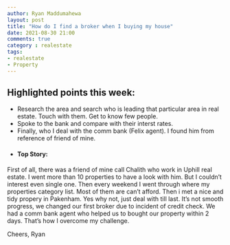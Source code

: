 ```yaml
---
author: Ryan Maddumahewa
layout: post
title: "How do I find a broker when I buying my house"
date: 2021-08-30 21:00
comments: true
category : realestate
tags:
- realestate
- Property
---
```

## Highlighted points this week:


* Research the area and search who is leading that particular area in real estate. Touch with them. Get to know few people.
* Spoke to the bank and compare with their interst rates.
* Finally, who I deal with the comm bank (Felix agent). I found him from reference of friend of mine.


- #### Top Story: 

First of all, there was a friend of mine call Chalith who work in Uphill real estate. I went more than 10 properties to have a look with him. But I couldn’t interest even single one. Then every weekend I went through where my properties category list. Most of them are can’t afford. Then i met a nice and tidy propery in Pakenham. Yes why not, just deal with till last. It’s not smooth progress, we changed our first broker due to incident of credit check. We had a comm bank agent who helped us to bought our property within 2 days. That’s how I overcome my challenge.  



Cheers,
Ryan
